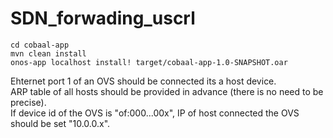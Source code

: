 # SDN_forwading_uscrl

~~~
cd cobaal-app
mvn clean install
onos-app localhost install! target/cobaal-app-1.0-SNAPSHOT.oar
~~~

Ehternet port 1 of an OVS should be connected its a host device. <br />
ARP table of all hosts should be provided in advance (there is no need to be precise). <br />
If device id of the OVS is "of:000...00x", IP of host connected the OVS should be set "10.0.0.x". <br />
